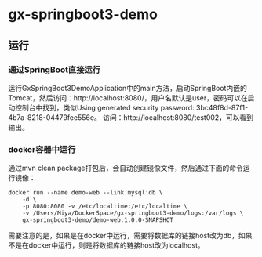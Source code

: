 # gx-springboot3-demo

## 运行
### 通过SpringBoot直接运行
运行GxSpringBoot3DemoApplication中的main方法，启动SpringBoot内嵌的Tomcat，然后访问：http://localhost:8080/，用户名默认是user，密码可以在启动控制台中找到，类似Using generated security password: 3bc48f8d-87f1-4b7a-8218-04479fee556e。
访问：http://localhost:8080/test002，可以看到输出。
### docker容器中运行
通过mvn clean package打包后，会自动创建镜像文件，然后通过下面的命令运行镜像：
````
docker run --name demo-web --link mysql:db \
    -d \
    -p 8080:8080 -v /etc/localtime:/etc/localtime \
    -v /Users/Miya/DockerSpace/gx-springboot3-demo/logs:/var/logs \
    gx-springboot3-demo/demo-web:1.0.0-SNAPSHOT
````
需要注意的是，如果是在docker中运行，需要将数据库的链接host改为db，如果不是在docker中运行，则是将数据库的链接host改为localhost。